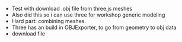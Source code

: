 - Test with download .obj file from three.js meshes
- Also did this so i can use three for workshop generic modeling
- Hard part: combining meshes.
- Three has an build in OBJExporter, to go from geometry to obj data
- download file